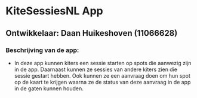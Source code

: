 # KiteSessiesNL App

## Ontwikkelaar: Daan Huikeshoven (11066628)
### Beschrijving van de app:
- In deze app kunnen kiters een sessie starten op spots die aanwezig zijn in de app. Daarnaast kunnen ze sessies van andere kiters zien die sessie gestart hebben. Ook kunnen ze een aanvraag doen om hun spot op de kaart te krijgen waarna ze de status van deze aanvraag in de app in de gaten kunnen houden.
![]()
